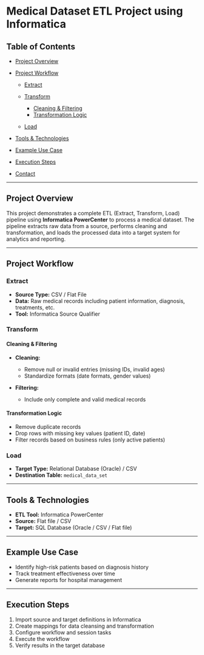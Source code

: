
# Medical Dataset ETL Project using Informatica

## Table of Contents

* [Project Overview](#project-overview)
* [Project Workflow](#project-workflow)

  * [Extract](#extract)
  * [Transform](#transform)

    * [Cleaning & Filtering](#cleaning--filtering)
    * [Transformation Logic](#transformation-logic)
  * [Load](#load)
* [Tools & Technologies](#tools--technologies)
* [Example Use Case](#example-use-case)
* [Execution Steps](#execution-steps)
* [Contact](#contact)

---

## Project Overview

This project demonstrates a complete ETL (Extract, Transform, Load) pipeline using **Informatica PowerCenter** to process a medical dataset. The pipeline extracts raw data from a source, performs cleaning and transformation, and loads the processed data into a target system for analytics and reporting.

---

## Project Workflow

### Extract

* **Source Type:** CSV / Flat File
* **Data:** Raw medical records including patient information, diagnosis, treatments, etc.
* **Tool:** Informatica Source Qualifier

### Transform

#### Cleaning & Filtering

* **Cleaning:**

  * Remove null or invalid entries (missing IDs, invalid ages)
  * Standardize formats (date formats, gender values)
* **Filtering:**

  * Include only complete and valid medical records

#### Transformation Logic

* Remove duplicate records
* Drop rows with missing key values (patient ID, date)
* Filter records based on business rules (only active patients)

### Load

* **Target Type:** Relational Database (Oracle) / CSV
* **Destination Table:** `medical_data_set`

---

## Tools & Technologies

* **ETL Tool:** Informatica PowerCenter
* **Source:** Flat file / CSV
* **Target:** SQL Database (Oracle / CSV / Flat file)

---

## Example Use Case

* Identify high-risk patients based on diagnosis history
* Track treatment effectiveness over time
* Generate reports for hospital management

---

## Execution Steps

1. Import source and target definitions in Informatica
2. Create mappings for data cleansing and transformation
3. Configure workflow and session tasks
4. Execute the workflow
5. Verify results in the target database


